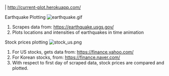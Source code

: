 | http://current-plot.herokuapp.com/

Earthquake Plotting
![earthquake.gif](img/earthquake.gif)
1. Scrapes data from: https://earthquake.usgs.gov/
2. Plots locations and intensities of earthquakes in time animation

Stock prices plotting
![stock_us.png](img/stock_us.png)
1. For US stocks, gets data from: https://finance.yahoo.com/
2. For Korean stocks, from: https://finance.naver.com/
3. With respect to first day of scraped data, stock prices are compared and plotted.
